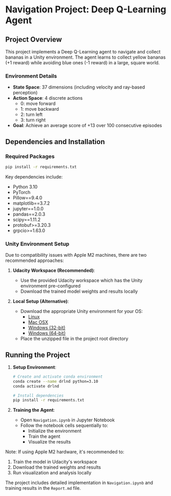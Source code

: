 # Navigation Project: Deep Q-Learning Agent

## Project Overview

This project implements a Deep Q-Learning agent to navigate and collect bananas in a Unity environment. The agent learns
to collect yellow bananas (+1 reward) while avoiding blue ones (-1 reward) in a large, square world.

### Environment Details

- **State Space**: 37 dimensions (including velocity and ray-based perception)
- **Action Space**: 4 discrete actions
    - 0: move forward
    - 1: move backward
    - 2: turn left
    - 3: turn right
- **Goal**: Achieve an average score of +13 over 100 consecutive episodes

## Dependencies and Installation

### Required Packages

```bash
pip install -r requirements.txt
```

Key dependencies include:

- Python 3.10
- PyTorch
- Pillow==9.4.0
- matplotlib==3.7.2
- jupyter==1.0.0
- pandas==2.0.3
- scipy==1.11.2
- protobuf>=3.20.3
- grpcio>=1.63.0

### Unity Environment Setup

Due to compatibility issues with Apple M2 machines, there are two recommended approaches:

1. **Udacity Workspace (Recommended)**:

    - Use the provided Udacity workspace which has the Unity environment pre-configured
    - Download the trained model weights and results locally

2. **Local Setup (Alternative)**:
    - Download the appropriate Unity environment for your OS:
        - [Linux](https://s3-us-west-1.amazonaws.com/udacity-drlnd/P1/Banana/Banana_Linux.zip)
        - [Mac OSX](https://s3-us-west-1.amazonaws.com/udacity-drlnd/P1/Banana/Banana.app.zip)
        - [Windows (32-bit)](https://s3-us-west-1.amazonaws.com/udacity-drlnd/P1/Banana/Banana_Windows_x86.zip)
        - [Windows (64-bit)](https://s3-us-west-1.amazonaws.com/udacity-drlnd/P1/Banana/Banana_Windows_x86_64.zip)
    - Place the unzipped file in the project root directory

## Running the Project

1. **Setup Environment**:

    ```bash
    # Create and activate conda environment
    conda create --name drlnd python=3.10
    conda activate drlnd

    # Install dependencies
    pip install -r requirements.txt
    ```

2. **Training the Agent**:
    - Open `Navigation.ipynb` in Jupyter Notebook
    - Follow the notebook cells sequentially to:
        - Initialize the environment
        - Train the agent
        - Visualize the results

Note: If using Apple M2 hardware, it's recommended to:

1. Train the model in Udacity's workspace
2. Download the trained weights and results
3. Run visualization and analysis locally

The project includes detailed implementation in `Navigation.ipynb` and training results in the `Report.md` file.
